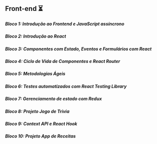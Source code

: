## Front-end ⏳

##### Bloco 1: Introdução ao Frontend e JavaScript assíncrono

##### Bloco 2: Introdução ao React

##### Bloco 3: Componentes com Estado, Eventos e Formulários com React

##### Bloco 4: Ciclo de Vida de Componentes e React Router

##### Bloco 5: Metodologias Ágeis

##### Bloco 6: Testes automatizados com React Testing Library

##### Bloco 7: Gerenciamento de estado com Redux

##### Bloco 8: Projeto Jogo de Trivia

##### Bloco 9: Context API e React Hook

##### Bloco 10: Projeto App de Receitas

